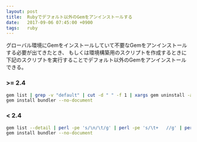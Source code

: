 ```yaml
---
layout: post
title:  Rubyでデフォルト以外のGemをアンインストールする
date:   2017-09-06 07:45:00 +0900
tags:   ruby
---
```


グローバル環境にGemをインストールしていて不要なGemをアンインストールする必要が出てきたとき、
もしくは環境構築用のスクリプトを作成するときに下記のスクリプトを実行することでデフォルト以外のGemをアンインストールできる。

### >= 2.4

```sh
gem list | grep -v "default" | cut -d " " -f 1 | xargs gem uninstall -aIx
gem install bundler --no-document
```

### < 2.4

```sh
gem list --detail | perl -pe 's/\n/\t/g' | perl -pe 's/\t+   //g' | perl -pe 's/\t/\n/g' | grep -v 'default\|^\s*$' | cut -d " " -f 1 | xargs gem uninstall -aIx
gem install bundler --no-document
```
